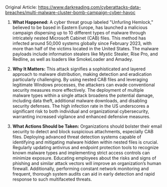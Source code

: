 Original Article: https://www.darkreading.com/cyberattacks-data-breaches/multi-malware-cluster-bomb-campaign-cyber-havoc

1) **What Happened:**
A cyber threat group labeled "Unfurling Hemlock," believed to be based in Eastern Europe, has launched a malicious campaign dispersing up to 10 different types of malware through intricately nested Microsoft Cabinet (CAB) files. This method has infected around 50,000 systems globally since February 2023, with more than half of the victims located in the United States. The malware payloads include information stealers like Mystic Stealer, Rise Pro, and Redline, as well as loaders like SmokeLoader and Amadey.

2) **Why It Matters:**
This attack signifies a sophisticated and layered approach to malware distribution, making detection and eradication particularly challenging. By using nested CAB files and leveraging legitimate Windows processes, the attackers can evade conventional security measures more effectively. The deployment of multiple malware types within a single attack broadens the potential damage, including data theft, additional malware downloads, and disabling security defenses. The high infection rate in the US underscores a significant risk to both individual and organizational cybersecurity, warranting increased vigilance and enhanced defensive measures.

3) **What Actions Should be Taken:**
Organizations should bolster their email security to detect and block suspicious attachments, especially CAB files. Deploying advanced threat detection systems capable of identifying and mitigating malware hidden within nested files is crucial. Regularly updating antivirus and endpoint protection tools to recognize known malware types and implementing strict access controls can minimize exposure. Educating employees about the risks and signs of phishing and similar attack vectors will improve an organization’s human firewall. Additionally, performing constant network monitoring and frequent, thorough system audits can aid in early detection and rapid response to such multifaceted threats.